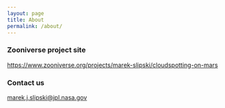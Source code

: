 ```yaml
---
layout: page
title: About
permalink: /about/
---
```


### Zooniverse project site

https://www.zooniverse.org/projects/marek-slipski/cloudspotting-on-mars

### Contact us

[marek.j.slipski@jpl.nasa.gov](mailto:marek.j.slipski@jpl.nasa.gov)